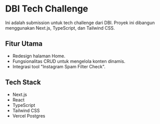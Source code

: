 # DBI Tech Challenge

Ini adalah submission untuk tech challenge dari DBI. Proyek ini dibangun menggunakan Next.js, TypeScript, dan Tailwind CSS.

## Fitur Utama

- Redesign halaman Home.
- Fungsionalitas CRUD untuk mengelola konten dinamis.
- Integrasi tool "Instagram Spam Filter Check".

## Tech Stack

- Next.js
- React
- TypeScript
- Tailwind CSS
- Vercel Postgres